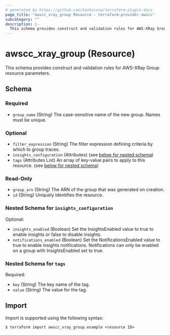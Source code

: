```yaml
---
# generated by https://github.com/hashicorp/terraform-plugin-docs
page_title: "awscc_xray_group Resource - terraform-provider-awscc"
subcategory: ""
description: |-
  This schema provides construct and validation rules for AWS-XRay Group resource parameters.
---
```


# awscc_xray_group (Resource)

This schema provides construct and validation rules for AWS-XRay Group resource parameters.



<!-- schema generated by tfplugindocs -->
## Schema

### Required

- `group_name` (String) The case-sensitive name of the new group. Names must be unique.

### Optional

- `filter_expression` (String) The filter expression defining criteria by which to group traces.
- `insights_configuration` (Attributes) (see [below for nested schema](#nestedatt--insights_configuration))
- `tags` (Attributes List) An array of key-value pairs to apply to this resource. (see [below for nested schema](#nestedatt--tags))

### Read-Only

- `group_arn` (String) The ARN of the group that was generated on creation.
- `id` (String) Uniquely identifies the resource.

<a id="nestedatt--insights_configuration"></a>
### Nested Schema for `insights_configuration`

Optional:

- `insights_enabled` (Boolean) Set the InsightsEnabled value to true to enable insights or false to disable insights.
- `notifications_enabled` (Boolean) Set the NotificationsEnabled value to true to enable insights notifications. Notifications can only be enabled on a group with InsightsEnabled set to true.


<a id="nestedatt--tags"></a>
### Nested Schema for `tags`

Required:

- `key` (String) The key name of the tag.
- `value` (String) The value for the tag.

## Import

Import is supported using the following syntax:

```shell
$ terraform import awscc_xray_group.example <resource ID>
```
